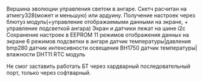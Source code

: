 Вершина эволюции управления светом в ангаре. Скетч расчитан на атмегу328(может и меньшую) или ардуину. 
Получение настроек через блютуз модуль(+управление отображаемыми данными на экране, + управление подсветкой ангара)
Экран и датчики лежат на шине i2c
Сохранение настроек в EEPROM
11 режимов отображения данных на экране
6 режимов подсветки в ангаре
датчик температуры|давления bmp280
датчик интенсивности освещения BH1750
датчик температуры|влажности DHT11
RTC модуль

Не смог заставить работать БТ через хардварный последовательный порт, только через софтварный.

